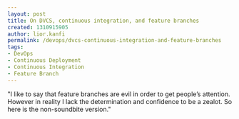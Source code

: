 ```yaml
---
layout: post
title: On DVCS, continuous integration, and feature branches
created: 1310915905
author: lior.kanfi
permalink: /devops/dvcs-continuous-integration-and-feature-branches
tags:
- DevOps
- Continuous Deployment
- Continuous Integration
- Feature Branch
---
```

<p>&quot;I like to say that feature branches are evil in order to get people&rsquo;s  attention. However in reality I lack the determination and confidence to  be a zealot. So here is the non-soundbite version.&quot;</p>
